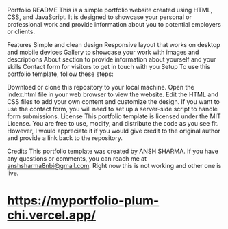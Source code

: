 Portfolio README
This is a simple portfolio website created using HTML, CSS, and JavaScript. It is designed to showcase your personal or professional work and provide information about you to potential employers or clients.

Features
Simple and clean design
Responsive layout that works on desktop and mobile devices
Gallery to showcase your work with images and descriptions
About section to provide information about yourself and your skills
Contact form for visitors to get in touch with you
Setup
To use this portfolio template, follow these steps:

Download or clone this repository to your local machine.
Open the index.html file in your web browser to view the website.
Edit the HTML and CSS files to add your own content and customize the design.
If you want to use the contact form, you will need to set up a server-side script to handle form submissions.
License
This portfolio template is licensed under the MIT License. You are free to use, modify, and distribute the code as you see fit. However, I would appreciate it if you would give credit to the original author and provide a link back to the repository.

Credits
This portfolio template was created by ANSH SHARMA. If you have any questions or comments, you can reach me at anshsharma8nbi@gmail.com.
Right now this is not working and other one is live.
# https://myportfolio-plum-chi.vercel.app/

